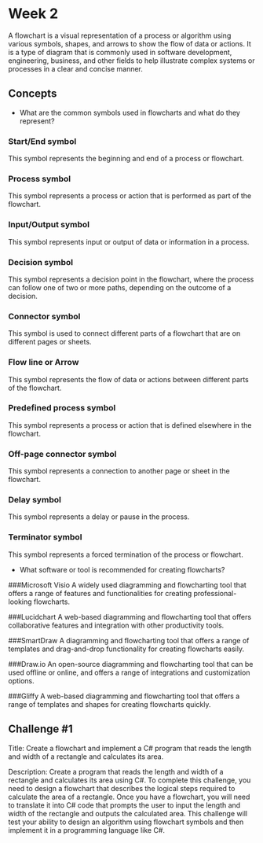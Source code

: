 # Week 2

A flowchart is a visual representation of a process or algorithm using various symbols, shapes, and arrows to show the flow of data or actions. It is a type of diagram that is commonly used in software development, engineering, business, and other fields to help illustrate complex systems or processes in a clear and concise manner.


## Concepts

- What are the common symbols used in flowcharts and what do they represent?

### Start/End symbol
This symbol represents the beginning and end of a process or flowchart.

### Process symbol
This symbol represents a process or action that is performed as part of the flowchart.

### Input/Output symbol
This symbol represents input or output of data or information in a process.

### Decision symbol
This symbol represents a decision point in the flowchart, where the process can follow one of two or more paths, depending on the outcome of a decision.

### Connector symbol
This symbol is used to connect different parts of a flowchart that are on different pages or sheets.

### Flow line or Arrow
This symbol represents the flow of data or actions between different parts of the flowchart.

### Predefined process symbol
This symbol represents a process or action that is defined elsewhere in the flowchart.

### Off-page connector symbol
This symbol represents a connection to another page or sheet in the flowchart.

### Delay symbol
This symbol represents a delay or pause in the process.

### Terminator symbol
This symbol represents a forced termination of the process or flowchart.

- What software or tool is recommended for creating flowcharts?

###Microsoft Visio 
A widely used diagramming and flowcharting tool that offers a range of features and functionalities for creating professional-looking flowcharts.

###Lucidchart
A web-based diagramming and flowcharting tool that offers collaborative features and integration with other productivity tools.

###SmartDraw
A diagramming and flowcharting tool that offers a range of templates and drag-and-drop functionality for creating flowcharts easily.

###Draw.io
An open-source diagramming and flowcharting tool that can be used offline or online, and offers a range of integrations and customization options.

###Gliffy
A web-based diagramming and flowcharting tool that offers a range of templates and shapes for creating flowcharts quickly.

## Challenge #1

Title: Create a flowchart and implement a C# program that reads the length and width of a rectangle and calculates its area.

Description: Create a program that reads the length and width of a rectangle and calculates its area using C#. To complete this challenge, you need to design a flowchart that describes the logical steps required to calculate the area of a rectangle. Once you have a flowchart, you will need to translate it into C# code that prompts the user to input the length and width of the rectangle and outputs the calculated area. This challenge will test your ability to design an algorithm using flowchart symbols and then implement it in a programming language like C#.